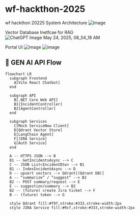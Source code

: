 # wf-hackthon-2025
wf hackthon 20225
System Architecture
![image](https://github.com/user-attachments/assets/2609ae67-0f4f-42d8-9aee-eac92fc59914)


Vector Database Inetfcae for RAG
![ChatGPT Image May 24, 2025, 08_54_18 AM](https://github.com/user-attachments/assets/1c6230cc-447d-4a98-b513-c18622fae748)

Portal UI
![image](https://github.com/user-attachments/assets/abf1e87d-d442-4e19-97d2-a9aa96e8e507)
![image](https://github.com/user-attachments/assets/3bc4d2fa-afe7-43b9-9b55-cb04a3e4a0bc)

## 🧩 GEN AI API Flow

```mermaid
flowchart LR
  subgraph Frontend
    A[Vite React Chatbot]
  end

  subgraph API
    B[.NET Core Web API]
    B1[IncidentController]
    B2[AgentController]
  end

  subgraph Services
    C[Mock ServiceNow Client]
    D[Qdrant Vector Store]
    E[LangChain Agent]
    F[JIRA Service]
    G[Auth Service]
  end

  A -- HTTPS JSON --> B
  B1 -- GetIncidentsAsync --> C
  C -- JSON List<IncidentDto> --> B1
  B1 -- IndexIncidentAsync --> D
  D -- upsert vectors --> Qdrant[(Qdrant DB)]
  A -- “summarize” / “suggest” --> B2
  B2 -- POST summary/request --> E
  E -- suggestion/summary --> B2
  B2 -- (future) create Jira ticket --> F
  B -- (future) token --> G

  style Qdrant fill:#f9f,stroke:#333,stroke-width:2px
  style JIRA Service fill:#9cf,stroke:#333,stroke-width:2px



